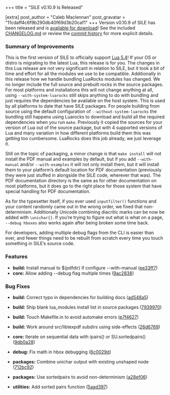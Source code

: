+++
title = "SILE v0.10.9 Is Released"

[extra]
post_author = "Caleb Maclennan"
post_gravatar = "11cdaff4c6f9b290db40f69d3b20caf1"
+++
Version v0.10.9 of SILE has been released and is [available for download][release]!
See the included [CHANGELOG.md][changelog] or review the [commit history][commits] for more explicit details.

### Summary of Improvements

This is the first version of SILE to officially support [Lua 5.4](https://www.lua.org/versions.html#5.4)! If your OS or distro is migrating to the latest Lua, this release is for you. The changes in this Lua release are not very significant in relation to SILE, but it took a bit of time and effort for all the modules we use to be compatible. Additionally in this release how we handle bundling LuaRocks modules has changed. We no longer include the full source and prebuilt rocks in the source packages. For most platforms and installations this will not change anything at all, using `--with-system-luarocks` still skips anything to do with bundling and just requires the dependencies be available on the host system. This is used by all platforms to date that have SILE packages. For people building from source using the default configuration of `--without-system-luarocks` the bundling still happens using Luarocks to download and build all the required dependencies when you run `make`. Previously it copied the sources for your version of Lua out of the source package, but with 4 supported versions of Lua and many variation in how different platforms build them this was getting too cumbersome. LuaRocks does this job already, we just leverage it.

Still on the topic of packaging, a minor change is that `make install` will not install the PDF manual and examples by default, but if you add `--with-manual` and/or `--with-examples` it will not only install them, but it will install them to your platform’s default location for PDF documentation (previously they were just stuffed in alongside the SILE code, wherever that was). The PDF documentation directory is the same as for other documentation on most platforms, but it does go to the right place for those system that have special handling for PDF documentation.

As for the typesetter itself, if you ever used `inputfilter()` functions and your content randomly came out in the wrong order, we fixed that non-determinism. Additionally Unicode combining diacritic marks can be now be added with `\unichar{}`. If you’re trying to figure out what is what on a page, `--debug hboxes` also works again after being broken some time back.

For developers, adding multiple debug flags from the CLI is easier than ever, and fewer things need to be rebuilt from scratch every time you touch something in SILE’s source code.


### Features

* **build:** Install manual to $(pdfdir) if configure --with-manual ([ee33ff7](https://github.com/sile-typesetter/sile/commit/ee33ff71c2d978c637c01433663ccd7baf7e8fcc))
* **core:** Allow adding --debug flag multiple times ([9ac2838](https://github.com/sile-typesetter/sile/commit/9ac28382beb226785f574f89353f7acb720fb949))


### Bug Fixes

* **build:** Correct typo in dependencies for building docs ([ad548a5](https://github.com/sile-typesetter/sile/commit/ad548a5e0c32ef5bd99f951594a9e49161aa5941))
* **build:** Ship blank lua_modules install list in source packages ([7939970](https://github.com/sile-typesetter/sile/commit/7939970397414554c45dcfe486dc736b8fb2e4fe))
* **build:** Touch Makefile.in to avoid automake errors ([e7f4627](https://github.com/sile-typesetter/sile/commit/e7f4627a8cf8e6498b7c1c22b633579644a1d72a))
* **build:** Work around src/libtexpdf subdirs using side-effects ([26d6769](https://github.com/sile-typesetter/sile/commit/26d6769a32c3985d18d314cf0281663d5545e650))
* **core:** Iterate on sequential data with ipairs() or SU.sortedpairs() ([9db0a28](https://github.com/sile-typesetter/sile/commit/9db0a28d5c64caf9d64200d359f477bd375469eb))
* **debug:** Fix math in hbox debugging ([6c0029d](https://github.com/sile-typesetter/sile/commit/6c0029df469e89ce809ff833a3fa631eee14f77e))
* **packages:** Combine unichar output with existing unshaped node ([712bc92](https://github.com/sile-typesetter/sile/commit/712bc925dfc1601111922d4bd9089ad161867020))
* **packages:** Use sortedpairs to avoid non-determinism ([a28ef06](https://github.com/sile-typesetter/sile/commit/a28ef06b2aa1265018078e258280fc2f9a7dc348))
* **utilities:** Add sorted pairs function ([5aad397](https://github.com/sile-typesetter/sile/commit/5aad3975cc92b2641337bd65e2919ee198fe8669))


  [release]: https://github.com/sile-typesetter/sile/releases/tag/v0.10.9
  [changelog]: https://github.com/sile-typesetter/sile/blob/master/CHANGELOG.md
  [commits]: https://github.com/sile-typesetter/sile/compare/v0.10.8...v0.10.9
  [wiki]: https://github.com/sile-typesetter/sile/wiki
